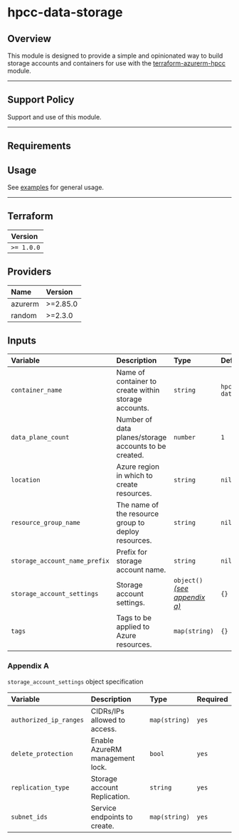 # hpcc-data-storage

## Overview

This module is designed to provide a simple and opinionated way to build storage accounts and containers for use with the [terraform-azurerm-hpcc](https://github.com/LexisNexis-RBA/terraform-azurerm-hpcc) module.

---

## Support Policy

Support and use of this module.

---

## Requirements

## Usage

See [examples](/examples) for general usage. 

---

## Terraform

| **Version** |
| :---------- |
| `>= 1.0.0`  |

## Providers

| **Name**   | **Version** |
| :--------- | :---------- |
| azurerm    | >=2.85.0    |
| random     | >=2.3.0     |

## Inputs

| **Variable**                 | **Description**                                                   | **Type**                                     | **Default** | **Required** |
| :--------------------------- | :---------------------------------------------------------------- | :------------------------------------------- | :--------   | :----------- |
| `container_name`             | Name of container to create within storage accounts.              | `string`                                     | `hpcc-data` | `no`         |
| `data_plane_count`           | Number of data planes/storage accounts to be created.             | `number`                                     | `1`         | `no`         |
| `location`                   | Azure region in which to create resources.                        | `string`                                     | `nil`       | `yes`        |
| `resource_group_name`        | The name of the resource group to deploy resources.               | `string`                                     | `nil`       | `yes`        |
| `storage_account_name_prefix`| Prefix for storage account name.                                  | `string`                                     | `nil`       | `yes`        |
| `storage_account_settings`   | Storage account settings.                                         | `object()` [_(see appendix a)_](#Appendix-A) | `{}`        | `no`         |
| `tags`                       | Tags to be applied to Azure resources.                            | `map(string)`                                | `{}`        | `no`         |

### Appendix A

`storage_account_settings` object specification

| **Variable**           | **Description**                 | **Type**      | **Required** |
| :----------------------| :------------------------------ | :------------ | :----------- |
| `authorized_ip_ranges` | CIDRs/IPs allowed to access.    | `map(string)` | `yes`        |
| `delete_protection`    | Enable AzureRM management lock. | `bool`        | `yes`        |
| `replication_type`     | Storage account Replication.    | `string`      | `yes`        |
| `subnet_ids`           | Service endpoints to create.    | `map(string)` | `yes`        |